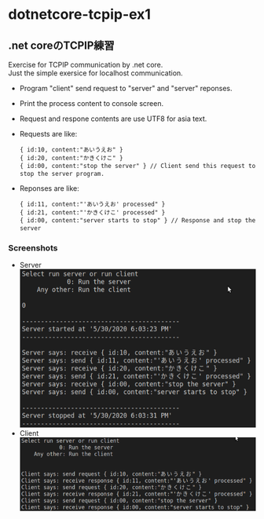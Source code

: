 # dotnetcore-tcpip-ex1
## .net coreのTCPIP練習

Exercise for TCPIP communication by .net core.<br>
Just the simple exersice for localhost communication.
  - Program "client" send request to "server" and "server" reponses.
  - Print the process content to console screen.
  - Request and respone contents are use UTF8 for asia text.
  - Requests are like:
  
        { id:10, content:"あいうえお" }
        { id:20, content:"かきくけこ" }
        { id:00, content:"stop the server" } // Client send this request to stop the server program.
  - Reponses are like:
  
        { id:11, content:"'あいうえお' processed" }
        { id:21, content:"'かきくけこ' processed" }
        { id:00, content:"server starts to stop" } // Response and stop the server

### Screenshots
  - Server<br>
  ![Screenshot for server](image/server-screenshot.png)
  - Client<br>
  ![Screenshot for client](image/client-screenshot.png)
